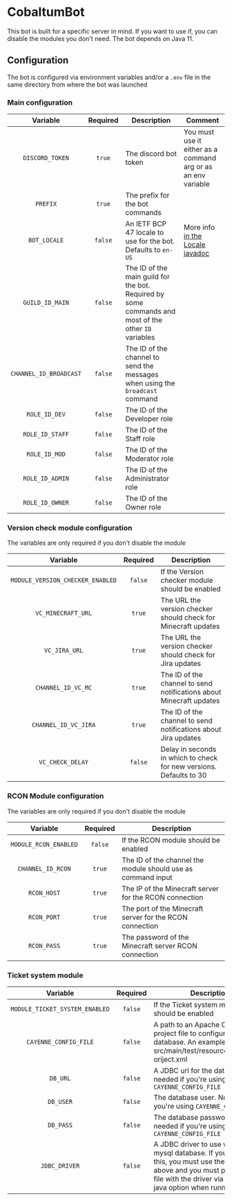 # CobaltumBot
This bot is built for a specific server in mind. If you want to use if, you can disable the modules you don't need.
The bot depends on Java 11.

## Configuration
The bot is configured via environment variables and/or a `.env` file in the same directory from where the bot was launched

### Main configuration
| Variable               | Required | Description                      | Comment     |
| :--------------------: | :------: | -------------------------------- | ----------- |
| `DISCORD_TOKEN`        | `true`   | The discord bot token            | You must use it either as a command arg or as an env variable |
| `PREFIX`               | `true`   | The prefix for the bot commands  |
| `BOT_LOCALE`           | `false`  | An IETF BCP 47 locale to use for the bot. Defaults to `en-US` | More info [in the Locale javadoc](https://docs.oracle.com/en/java/javase/11/docs/api/java.base/java/util/Locale.html#forLanguageTag(java.lang.String)) |
| `GUILD_ID_MAIN`        | `false`  | The ID of the main guild for the bot. Required by some commands and most of the other `ID` variables |
| `CHANNEL_ID_BROADCAST` | `false`  | The ID of the channel to send the messages when using the `broadcast` command |
| `ROLE_ID_DEV`          | `false`  | The ID of the Developer role     |
| `ROLE_ID_STAFF`        | `false`  | The ID of the Staff role         |
| `ROLE_ID_MOD`          | `false`  | The ID of the Moderator role     |
| `ROLE_ID_ADMIN`        | `false`  | The ID of the Administrator role |
| `ROLE_ID_OWNER`        | `false`  | The ID of the Owner role         |

### Version check module configuration
The variables are only required if you don't disable the module

| Variable                         | Required | Description                                                         |
| :------------------------------: | :------: | ------------------------------------------------------------------- |
| `MODULE_VERSION_CHECKER_ENABLED` | `false`  | If the Version checker module should be enabled                     |
| `VC_MINECRAFT_URL`               | `true`   | The URL the version checker should check for Minecraft updates      |
| `VC_JIRA_URL`                    | `true`   | The URL the version checker should check for Jira updates           |
| `CHANNEL_ID_VC_MC`               | `true`   | The ID of the channel to send notifications about Minecraft updates |
| `CHANNEL_ID_VC_JIRA`             | `true`   | The ID of the channel to send notifications about Jira updates      |
| `VC_CHECK_DELAY`                 | `false`  | Delay in seconds in which to check for new versions. Defaults to 30 | 

### RCON Module configuration
The variables are only required if you don't disable the module

| Variable              | Required | Description                                                  |
| :-------------------: | :------: | ------------------------------------------------------------ |
| `MODULE_RCON_ENABLED` | `false`  | If the RCON module should be enabled                         |
| `CHANNEL_ID_RCON`     | `true`   | The ID of the channel the module should use as command input |
| `RCON_HOST`           | `true`   | The IP of the Minecraft server for the RCON connection       |
| `RCON_PORT`           | `true`   | The port of the Minecraft server for the RCON connection     |
| `RCON_PASS`           | `true`   | The password of the Minecraft server RCON connection         |

### Ticket system module
| Variable                       | Required | Description                                   |
| :----------------------------: | :------: | --------------------------------------------- |
| `MODULE_TICKET_SYSTEM_ENABLED` | `false`  | If the Ticket system module should be enabled |
| `CAYENNE_CONFIG_FILE`          | `false`  | A path to an Apache Cayenne project file to configure the tickets database. An example file is at src/main/test/resources/cayenne-oriject.xml |
| `DB_URL`                       | `false`  | A JDBC url for the database. Not needed if you're using `CAYENNE_CONFIG_FILE` |
| `DB_USER`                      | `false`  | The database user. Not needed if you're using `CAYENNE_CONFIG_FILE` |
| `DB_PASS`                      | `false`  | The database password. Not needed if you're using `CAYENNE_CONFIG_FILE` |
| `JDBC_DRIVER`                  | `false`  | A JDBC driver to use with a non mysql database. If you are using this, you must use the `DB` variables above and you must provide a jar file with the driver via `-classpath` java option when running the bot. |

